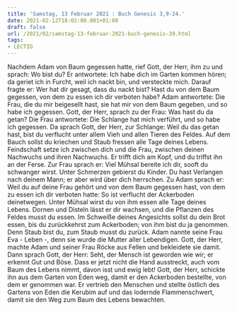 ```yaml
---
title: 'Samstag, 13 Februar 2021 : Buch Genesis 3,9-24.'
date: 2021-02-12T18:02:00.001+01:00
draft: false
url: /2021/02/samstag-13-februar-2021-buch-genesis-39.html
tags: 
- LECTIO
---
```


Nachdem Adam von Baum gegessen hatte, rief Gott, der Herr, ihm zu und sprach: Wo bist du? Er antwortete: Ich habe dich im Garten kommen hören; da geriet ich in Furcht, weil ich nackt bin, und versteckte mich. Darauf fragte er: Wer hat dir gesagt, dass du nackt bist? Hast du von dem Baum gegessen, von dem zu essen ich dir verboten habe? Adam antwortete: Die Frau, die du mir beigesellt hast, sie hat mir von dem Baum gegeben, und so habe ich gegessen. Gott, der Herr, sprach zu der Frau: Was hast du da getan? Die Frau antwortete: Die Schlange hat mich verführt, und so habe ich gegessen. Da sprach Gott, der Herr, zur Schlange: Weil du das getan hast, bist du verflucht unter allem Vieh und allen Tieren des Feldes. Auf dem Bauch sollst du kriechen und Staub fressen alle Tage deines Lebens. Feindschaft setze ich zwischen dich und die Frau, zwischen deinen Nachwuchs und ihren Nachwuchs. Er trifft dich am Kopf, und du triffst ihn an der Ferse. Zur Frau sprach er: Viel Mühsal bereite ich dir, sooft du schwanger wirst. Unter Schmerzen gebierst du Kinder. Du hast Verlangen nach deinem Mann; er aber wird über dich herrschen. Zu Adam sprach er: Weil du auf deine Frau gehört und von dem Baum gegessen hast, von dem zu essen ich dir verboten hatte: So ist verflucht der Ackerboden deinetwegen. Unter Mühsal wirst du von ihm essen alle Tage deines Lebens. Dornen und Disteln lässt er dir wachsen, und die Pflanzen des Feldes musst du essen. Im Schweiße deines Angesichts sollst du dein Brot essen, bis du zurückkehrst zum Ackerboden; von ihm bist du ja genommen. Denn Staub bist du, zum Staub musst du zurück. Adam nannte seine Frau Eva - Leben -, denn sie wurde die Mutter aller Lebendigen. Gott, der Herr, machte Adam und seiner Frau Röcke aus Fellen und bekleidete sie damit. Dann sprach Gott, der Herr: Seht, der Mensch ist geworden wie wir; er erkennt Gut und Böse. Dass er jetzt nicht die Hand ausstreckt, auch vom Baum des Lebens nimmt, davon isst und ewig lebt! Gott, der Herr, schickte ihn aus dem Garten von Eden weg, damit er den Ackerboden bestellte, von dem er genommen war. Er vertrieb den Menschen und stellte östlich des Gartens von Eden die Kerubim auf und das lodernde Flammenschwert, damit sie den Weg zum Baum des Lebens bewachten.